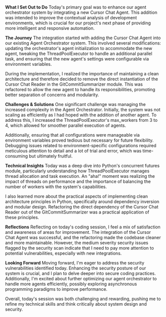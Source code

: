**What I Set Out to Do**
Today's primary goal was to enhance our agent orchestrator system by integrating a new Cursor Chat Agent. This addition was intended to improve the contextual analysis of development environments, which is crucial for our project's next phase of providing more intelligent and responsive automation.

**The Journey**
The integration started with adding the Cursor Chat Agent into our existing Agent Orchestrator system. This involved several modifications: updating the orchestrator's agent initialization to accommodate the new agent, tweaking the ThreadPoolExecutor to handle an additional parallel task, and ensuring that the new agent's settings were configurable via environment variables.

During the implementation, I realized the importance of maintaining a clean architecture and therefore decided to remove the direct instantiation of the Cursor Chat Reader in the GitCommitSummarizer module. This was refactored to allow the new agent to handle its responsibilities, promoting better separation of concerns and modularity.

**Challenges & Solutions**
One significant challenge was managing the increased complexity in the Agent Orchestrator. Initially, the system was not scaling as efficiently as I had hoped with the addition of another agent. To address this, I increased the ThreadPoolExecutor's max_workers from 3 to 4, which allowed for smoother parallel execution of agents.

Additionally, ensuring that all configurations were manageable via environment variables proved tedious but necessary for future flexibility. Debugging issues related to environment-specific configurations required meticulous attention to detail and a lot of trial and error, which was time-consuming but ultimately fruitful.

**Technical Insights**
Today was a deep dive into Python's concurrent futures module, particularly understanding how ThreadPoolExecutor manages thread allocation and task execution. An "aha!" moment was realizing the impact of threads on performance and the importance of balancing the number of workers with the system's capabilities.

I also learned more about the practical aspects of implementing clean architecture principles in Python, specifically around dependency inversion and modular design. Refactoring the direct dependency of the Cursor Chat Reader out of the GitCommitSummarizer was a practical application of these principles.

**Reflections**
Reflecting on today's coding session, I feel a mix of satisfaction and awareness of areas for improvement. The integration of the Cursor Chat Agent was successful, and the refactoring made the codebase cleaner and more maintainable. However, the medium severity security issues flagged by the security scan indicate that I need to pay more attention to potential vulnerabilities, especially with new integrations.

**Looking Forward**
Moving forward, I'm eager to address the security vulnerabilities identified today. Enhancing the security posture of our system is crucial, and I plan to delve deeper into secure coding practices. Additionally, I'm excited about further optimizing our agent orchestrator to handle more agents efficiently, possibly exploring asynchronous programming paradigms to improve performance.

Overall, today's session was both challenging and rewarding, pushing me to refine my technical skills and think critically about system design and security.